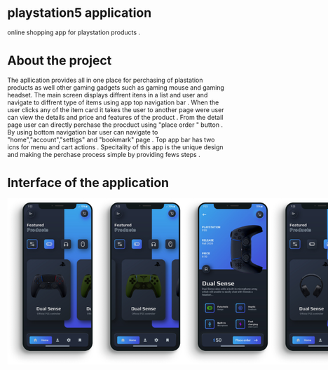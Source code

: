 # playstation5 application

online shopping app for playstation products .

# About the project 

The apllication provides all in one place for perchasing of plastation products as well other gaming gadgets such as gaming mouse and gaming headset. The main screen displays diffrent itens in a list and user and navigate to diffrent type of items using app top navigation bar . When the user clicks any of the item card it takes the user to another page were user can view the details and price and features of the product . From the detail page user can directly perchase the procduct using "place order " button . By using bottom navigation bar user can navigate to "home","account","settigs" and "bookmark" page . Top app bar has two icns for menu and cart actions . Specitality of this app is the unique design and making the perchase process simple by providing fews steps .

# Interface of the application
<div style="display:flex;" >
<img src="https://github.com/Sagarnaikg/Playstation5/blob/master/scrren1.png" width=200px />
 <img src="https://github.com/Sagarnaikg/Playstation5/blob/master/sreen4.png" width=200px />
<img src="https://github.com/Sagarnaikg/Playstation5/blob/master/scrren5.png" width=200px />
 <img src="https://github.com/Sagarnaikg/Playstation5/blob/master/scrren3.png" width=200px />
<img src="https://github.com/Sagarnaikg/Playstation5/blob/master/scrren2.png" width=200px />

 </div>
